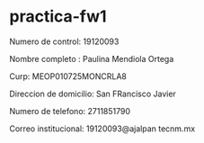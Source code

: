 # practica-fw1

Numero de control: 19120093

Nombre completo : Paulina Mendiola Ortega

Curp: MEOP010725MONCRLA8

Direccion de domicilio: San FRancisco Javier 

Numero de telefono: 2711851790

Correo institucional: 19120093@ajalpan tecnm.mx 